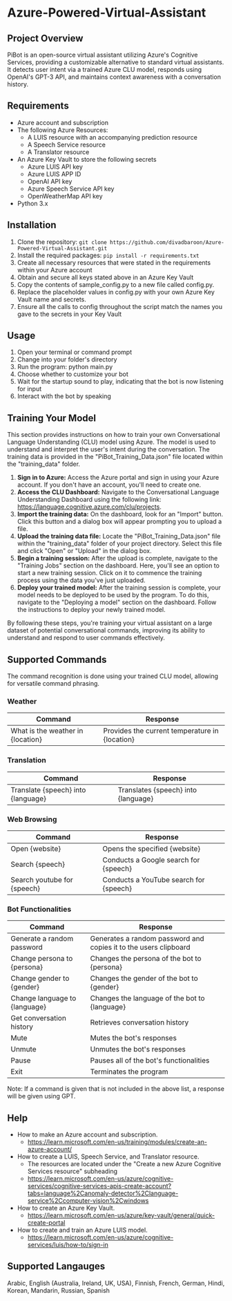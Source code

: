 # Azure-Powered-Virtual-Assistant 

## Project Overview
PiBot is an open-source virtual assistant utilizing Azure's Cognitive Services, providing a customizable alternative to standard virtual assistants. It detects user intent via a trained Azure CLU model, responds using OpenAI's GPT-3 API, and maintains context awareness with a conversation history.

## Requirements
- Azure account and subscription
- The following Azure Resources:
  - A LUIS resource with an accompanying prediction resource
  - A Speech Service resource
  - A Translator resource
- An Azure Key Vault to store the following secrets
  - Azure LUIS API key
  - Azure LUIS APP ID
  - OpenAI API key
  - Azure Speech Service API key
  - OpenWeatherMap API key
- Python 3.x

## Installation
1. Clone the repository: `git clone https://github.com/divadbaroon/Azure-Powered-Virtual-Assistant.git`
2. Install the required packages: `pip install -r requirements.txt`
3. Create all necessary resources that were stated in the requirements within your Azure account
4. Obtain and secure all keys stated above in an Azure Key Vault
5. Copy the contents of sample_config.py to a new file called config.py.
6. Replace the placeholder values in config.py with your own Azure Key Vault name and secrets.
7. Ensure all the calls to config throughout the script match the names you gave to the secrets in your Key Vault

## Usage
1. Open your terminal or command prompt
2. Change into your folder's directory
3. Run the program: python main.py
4. Choose whether to customize your bot
5. Wait for the startup sound to play, indicating that the bot is now listening for input
6. Interact with the bot by speaking

## Training Your Model
This section provides instructions on how to train your own Conversational Language Understanding (CLU) model using Azure. The model is used to understand and interpret the user's intent during the conversation. The training data is provided in the "PiBot_Training_Data.json" file located within the "training_data" folder.
1. **Sign in to Azure:** Access the Azure portal and sign in using your Azure account. If you don't have an account, you'll need to create one.
2. **Access the CLU Dashboard:** Navigate to the Conversational Language Understanding Dashboard using the following link: https://language.cognitive.azure.com/clu/projects.
3. **Import the training data:** On the dashboard, look for an "Import" button. Click this button and a dialog box will appear prompting you to upload a file.
4. **Upload the training data file:** Locate the "PiBot_Training_Data.json" file within the "training_data" folder of your project directory. Select this file and click "Open" or "Upload" in the dialog box.
5. **Begin a training session:** After the upload is complete, navigate to the "Training Jobs" section on the dashboard. Here, you'll see an option to start a new training session. Click on it to commence the training process using the data you've just uploaded.
6. **Deploy your trained model:** After the training session is complete, your model needs to be deployed to be used by the program. To do this, navigate to the "Deploying a model" section on the dashboard. Follow the instructions to deploy your newly trained model.

By following these steps, you're training your virtual assistant on a large dataset of potential conversational commands, improving its ability to understand and respond to user commands effectively.

## Supported Commands
The command recognition is done using your trained CLU model, allowing for versatile command phrasing.

### Weather
| Command | Response |
| ------- | -------- |
| What is the weather in {location} | Provides the current temperature in {location} |
### Translation
| Command | Response |
| ------- | -------- |
| Translate {speech} into {language} | Translates {speech} into {language} |
### Web Browsing
| Command | Response |
| ------- | -------- |
| Open {website} | Opens the specified {website} |
| Search {speech} | Conducts a Google search for {speech} |
| Search youtube for {speech} | Conducts a YouTube search for {speech} |
### Bot Functionalities
| Command | Response |
| ------- | -------- |
| Generate a random password | Generates a random password and copies it to the users clipboard |
| Change persona to {persona} | Changes the persona of the bot to {persona} |
| Change gender to {gender} | Changes the gender of the bot to {gender} |
| Change language to {language} | Changes the language of the bot to {language} |
| Get conversation history | Retrieves conversation history |
| Mute | Mutes the bot's responses |
| Unmute | Unmutes the bot's responses |
| Pause | Pauses all of the bot's functionalities |
| Exit | Terminates the program |

Note: If a command is given that is not included in the above list, a response will be given using GPT.

## Help
 - How to make an Azure account and subscription.
   - https://learn.microsoft.com/en-us/training/modules/create-an-azure-account/
 - How to create a LUIS, Speech Service, and Translator resource.
   - The resources are located under the "Create a new Azure Cognitive Services resource" subheading 
   - https://learn.microsoft.com/en-us/azure/cognitive-services/cognitive-services-apis-create-account?tabs=language%2Canomaly-detector%2Clanguage-service%2Ccomputer-vision%2Cwindows 
 - How to create an Azure Key Vault.
   - https://learn.microsoft.com/en-us/azure/key-vault/general/quick-create-portal
 - How to create and train an Azure LUIS model.
   - https://learn.microsoft.com/en-us/azure/cognitive-services/luis/how-to/sign-in
   
 ## Supported Langauges
 Arabic, English (Australia, Ireland, UK, USA), Finnish, French, German, Hindi, Korean, Mandarin, Russian, Spanish
